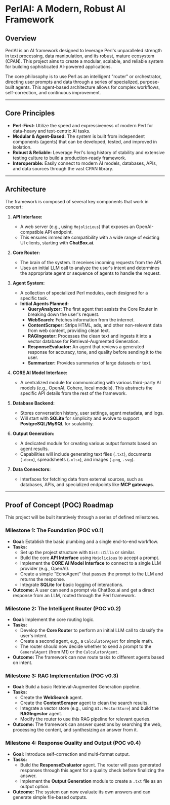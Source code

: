 # PerlAI: A Modern, Robust AI Framework

## Overview

PerlAI is an AI framework designed to leverage Perl's unparalleled strength in text processing, data manipulation, and its robust, mature ecosystem (CPAN). This project aims to create a modular, scalable, and reliable system for building sophisticated AI-powered applications.

The core philosophy is to use Perl as an intelligent "router" or orchestrator, directing user prompts and data through a series of specialized, purpose-built agents. This agent-based architecture allows for complex workflows, self-correction, and continuous improvement.

-----

## Core Principles

  * **Perl-First:** Utilize the speed and expressiveness of modern Perl for data-heavy and text-centric AI tasks.
  * **Modular & Agent-Based:** The system is built from independent components (agents) that can be developed, tested, and improved in isolation.
  * **Robust & Reliable:** Leverage Perl's long history of stability and extensive testing culture to build a production-ready framework.
  * **Interoperable:** Easily connect to modern AI models, databases, APIs, and data sources through the vast CPAN library.

-----

## Architecture

The framework is composed of several key components that work in concert:

1.  **API Interface:**

      * A web server (e.g., using `Mojolicious`) that exposes an OpenAI-compatible API endpoint.
      * This ensures immediate compatibility with a wide range of existing UI clients, starting with **ChatBox.ai**.

2.  **Core Router:**

      * The brain of the system. It receives incoming requests from the API.
      * Uses an initial LLM call to analyze the user's intent and determines the appropriate agent or sequence of agents to handle the request.

3.  **Agent System:**

      * A collection of specialized Perl modules, each designed for a specific task.
      * **Initial Agents Planned:**
          * **QueryAnalyzer:** The first agent that assists the Core Router in breaking down the user's request.
          * **WebSearch:** Fetches information from the internet.
          * **ContentScraper:** Strips HTML, ads, and other non-relevant data from web content, providing clean text.
          * **RAGIngestor:** Processes the clean text and ingests it into a vector database for Retrieval-Augmented Generation.
          * **ResponseEvaluator:** An agent that reviews a generated response for accuracy, tone, and quality before sending it to the user.
          * **Summarizer:** Provides summaries of large datasets or text.

4.  **CORE AI Model Interface:**

      * A centralized module for communicating with various third-party AI models (e.g., OpenAI, Cohere, local models). This abstracts the specific API details from the rest of the framework.

5.  **Database Backend:**

      * Stores conversation history, user settings, agent metadata, and logs.
      * Will start with **SQLite** for simplicity and evolve to support **PostgreSQL/MySQL** for scalability.

6.  **Output Generation:**

      * A dedicated module for creating various output formats based on agent results.
      * Capabilities will include generating text files (`.txt`), documents (`.docx`), spreadsheets (`.xlsx`), and images (`.png`, `.svg`).

7.  **Data Connectors:**

      * Interfaces for fetching data from external sources, such as databases, APIs, and specialized endpoints like **MCP gateways**.

-----

## Proof of Concept (POC) Roadmap

This project will be built iteratively through a series of defined milestones.

### Milestone 1: The Foundation (POC v0.1)

  * **Goal:** Establish the basic plumbing and a single end-to-end workflow.
  * **Tasks:**
      * Set up the project structure with `Dist::Zilla` or similar.
      * Build the core **API Interface** using `Mojolicious` to accept a prompt.
      * Implement the **CORE AI Model Interface** to connect to a single LLM provider (e.g., OpenAI).
      * Create a simple "EchoAgent" that passes the prompt to the LLM and returns the response.
      * Integrate **SQLite** for basic logging of interactions.
  * **Outcome:** A user can send a prompt via ChatBox.ai and get a direct response from an LLM, routed through the Perl framework.

### Milestone 2: The Intelligent Router (POC v0.2)

  * **Goal:** Implement the core routing logic.
  * **Tasks:**
      * Develop the **Core Router** to perform an initial LLM call to classify the user's intent.
      * Create a second agent, e.g., a `CalculatorAgent` for simple math.
      * The router should now decide whether to send a prompt to the `GeneralAgent` (from M1) or the `CalculatorAgent`.
  * **Outcome:** The framework can now route tasks to different agents based on intent.

### Milestone 3: RAG Implementation (POC v0.3)

  * **Goal:** Build a basic Retrieval-Augmented Generation pipeline.
  * **Tasks:**
      * Create the **WebSearch** agent.
      * Create the **ContentScraper** agent to clean the search results.
      * Integrate a vector store (e.g., using `AI::VectorStore`) and build the **RAGIngestor** agent.
      * Modify the router to use this RAG pipeline for relevant queries.
  * **Outcome:** The framework can answer questions by searching the web, processing the content, and synthesizing an answer from it.

### Milestone 4: Response Quality and Output (POC v0.4)

  * **Goal:** Introduce self-correction and multi-format output.
  * **Tasks:**
      * Build the **ResponseEvaluator** agent. The router will pass generated responses through this agent for a quality check before finalizing the answer.
      * Implement the **Output Generation** module to create a `.txt` file as an output option.
  * **Outcome:** The system can now evaluate its own answers and can generate simple file-based outputs.
